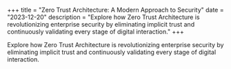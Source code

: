 +++
title = "Zero Trust Architecture: A Modern Approach to Security"
date = "2023-12-20"
description = "Explore how Zero Trust Architecture is revolutionizing enterprise security by eliminating implicit trust and continuously validating every stage of digital interaction."
+++

Explore how Zero Trust Architecture is revolutionizing enterprise security by eliminating implicit trust and continuously validating every stage of digital interaction.
